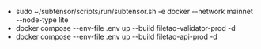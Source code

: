 - sudo ~/subtensor/scripts/run/subtensor.sh -e docker --network mainnet --node-type lite
- docker compose --env-file .env up --build filetao-validator-prod -d
- docker compose --env-file .env up --build filetao-api-prod -d
